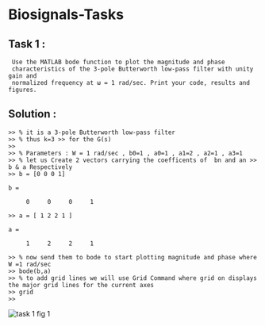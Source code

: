 # Biosignals-Tasks


## Task 1 :
```
 Use the MATLAB bode function to plot the magnitude and phase
 characteristics of the 3-pole Butterworth low-pass filter with unity gain and
 normalized frequency at ω = 1 rad/sec. Print your code, results and figures.
```
## Solution :
```
>> % it is a 3-pole Butterworth low-pass filter
>> % thus k=3 >> for the G(s) 
>> 
>> % Parameters : W = 1 rad/sec , b0=1 , a0=1 , a1=2 , a2=1 , a3=1 
>> % let us Create 2 vectors carrying the coefficents of  bn and an >> b & a Respectively 
>> b = [0 0 0 1]

b =

     0     0     0     1

>> a = [ 1 2 2 1 ]

a =

     1     2     2     1

>> % now send them to bode to start plotting magnitude and phase where W =1 rad/sec 
>> bode(b,a) 
>> % to add grid lines we will use Grid Command where grid on displays the major grid lines for the current axes
>> grid
>> 
```
![task 1 fig 1](https://user-images.githubusercontent.com/83988379/171441113-39867627-dd73-4f84-8a23-91125f3c5754.PNG)

